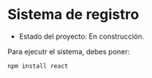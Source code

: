 <h1>Sistema de registro</h1>

- Estado del proyecto: En construcción.

Para ejecutr el sistema, debes poner: 

```npm install react```
